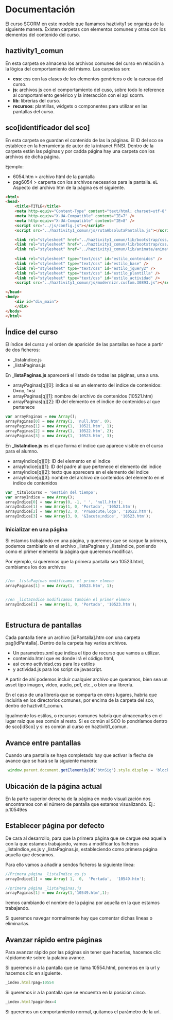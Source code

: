 # Documentación
El curso SCORM en este modelo que llamamos haztivity1 se organiza de la siguiente manera. Existen carpetas con elementos comunes y otras con los elementos del contenido del curso.

## haztivity1_comun
En esta carpeta se almacena los archivos comunes del curso en relación a la lógica del comportamiento del mismo.
Las carpetas son:

- **css**: css con las clases de los elementos genéricos o de la carcasa del curso.
- **js**: archivos js con el comportamiento del cuso, sobre todo lo reference al comportamiento genérico y la interacción con el api scorm.
- **lib**: librerías del curso.
- **recursos**: plantillas, widgets o componentes para utilizar en las pantallas del curso.

## sco[identificador del sco]
En esta carpeta se guardan el contenido de las la páginas. El ID del sco se establece en la herramienta de autor de la intranet FINSI.
Dentro de la carpeta están las páginas y por cadda página hay una carpeta con los archivos de dicha página.

Ejemplo:
- 6054.htm > archivo html de la pantalla
- pag6054 > carperta con los archivos necesarios para la pantalla. eL Aspecto del archivo htm de la página es el siguiente.

```html
<html>
<head>
    <title>TITLE</title>
    <meta http-equiv="Content-Type" content="text/html; charset=utf-8" />
    <meta http-equiv="X-UA-Compatible" content="IE=7" />
    <meta http-equiv="X-UA-Compatible" content="IE=8" />
    <script src="../js/config.js"></script>
    <script src="../haztivity1_comun/js/rutaAbsolutaPantalla.js"></script>

    <link rel="stylesheet" href="../haztivity1_comun/lib/bootstrap/css/bootstrap.min.css">
    <link rel="stylesheet" href="../haztivity1_comun/lib/bootstrap/css/bootstrap-theme.min.css">
    <link rel="stylesheet" href="../haztivity1_comun/lib/animate/animate.css">
  
    <link rel="stylesheet" type="text/css" id="estilo_contenidos" />
    <link rel="stylesheet" type="text/css" id="estilo_base" />
    <link rel="stylesheet" type="text/css" id="estilo_jquery2" />
    <link rel="stylesheet" type="text/css" id="estilo_plantilla" />
    <link rel="stylesheet" type="text/css" id="estilo_actividad" />
    <script src="../haztivity1_comun/js/modernizr.custom.30893.js"></script>

</head>
<body>
    <div id="div_main">
    </div>
</body>
</html>
```

 
## Índice del curso
El índice del curso y el orden de aparición de las pantallas se hace a partir de dos ficheros:
- _listaIndice.js
- _listaPaginas.js

En **_listaPaginas.js** aparecerá el listado de todas las páginas, una a una.

- arrayPaginas[q][0]: indica si es un elemento del indice de contenidos: 0=no, 1=si
- arrayPaginas[q][1]: nombre del archivo de contenidos (10521.htm)
- arrayPaginas[q][2]: ID del elemento en el indice de contenidos al que pertenece


```javascript
var arrayPaginas = new Array();
arrayPaginas[0] = new Array(1, 'null.htm', 0);
arrayPaginas[1] = new Array(1, '10521.htm', 1);
arrayPaginas[2] = new Array(1, '10522.htm', 2);
arrayPaginas[3] = new Array(1, '10523.htm', 3);
```

En **_listaIndice.js** es el que forma el índice que aparece visible en el curso para el alumno.

- arrayIndice[q][0]: ID del elemento en el indice
- arrayIndice[q][1]: ID del padre al que pertenece el elemento del indice
- arrayIndice[q][2]: texto que aparecera en el elemento del indice
- arrayIndice[q][3]: nombre del archivo de contenidos del elemento en el indice de contenidos


```javascript
var _tituloCurso = 'Gestión del tiempo';
var arrayIndice = new Array();
arrayIndice[0] = new Array(0, -1, ' ', 'null.htm');
arrayIndice[1] = new Array(1, 0, 'Portada', '10521.htm');
arrayIndice[2] = new Array(2, 0, 'Pr&oacute;logo', '10522.htm');
arrayIndice[3] = new Array(3, 0, '&Iacute;ndice', '10523.htm');
```

### Inicializar en una página
Si estamos trabajando en una página, y queremos que se cargue la primera, podemos cambiarlo en el archivo _listaPaginas y _listaIndice, poniendo como el primer elemento la página que queremos modificar.

Por ejemplo, si queremos que la primera pantalla sea 10523.html, cambiamos los dos archivos

```javascript

//en _listaPaginas modificamos el primer elmeno 
arrayPaginas[1] = new Array(1, '10523.htm', 1);


//en _listaIndice modificamos también el primer elmeno 
arrayIndice[1] = new Array(1, 0, 'Portada', '10523.htm');
 
```


## Estructura de pantallas
Cada pantalla tiene un archivo [idPantalla].htm con una carpeta pag[idPantalla]. Dentro de la carpeta hay varios archivos. 

- Un parametros.xml que indica el tipo de recurso que vamos a utilizar.
- contenido.html que es donde irá el código html, 
- así como actividad.css para los estilos 
- y actividad.js para los script de javascript. 

A partir de ahí podemos incluir cualquier archivo que queramos, bien sea un asset tipo imagen, vídeo, audio, pdf, etc., o bien una librería.

En el caso de una librería que se comparta en otros lugares, habría que incluirla en los directorios comunes, por encima de la carpeta del sco, dentro de haztiviti1_comun.

Igualmente los estilos, o recursos comunes habría que almacenarlos en el lugar raiz que sea común al resto. Si es común al SCO lo pondríamos dentro de sco[idSco] y si es común al curso en haztiviti1_comun.

## Avance entre pantallas
Cuando una pantalla se haya completado hay que activar la flecha de avance que se hará se la siguiente manera:
```javascript
 window.parent.document.getElementById('btnSig').style.display = 'block';
```

## Ubicación de la página actual
En la parte superior derecha de la página en modo visualización nos encontramos con el número de pantalla que estamos visualizando. Ej.: p.10549es
## Establecer página por defecto
De cara al desarrollo, para que la primera página que se cargue sea aquella con la que estamos trabajando, vamos a modificar los ficheros _listaIndice_es.js y _listaPaginas.js, estableciendo como primera página aquella que deseamos.

Para ello vamos a añadir a sendos ficheros la siguiente línea:
```javascript
//Primera página _listaIndice_es.js
arrayIndice[1] = new Array(	1, 	0, 	'Portada', 	'10549.htm');

//primera página _listaPaginas.js
arrayPaginas[1] = new Array(1,'10549.htm',1);
```
Iremos cambiando el nombre de la página por aquella en la que estamos trabajando.

Si queremos navegar normalmente hay que comentar dichas líneas o eliminarlas.

## Avanzar rápido entre páginas
Para avanzar rápido por las páginas sin tener que hacerlas, hacemos clic rápidamente sobre la palabra avance.

Si queremos ir a la pantalla que se llama 10554.html, ponemos en la url y hacemos clic en siguiente.
```javascript
_index.html?pag=10554
```

Si queremos ir a la pantalla que se encuentra en la posición cinco.
```javascript
_index.html?pagindex=4
```
Si queremos un comportamiento normal, quitamos el parámetro de la url.